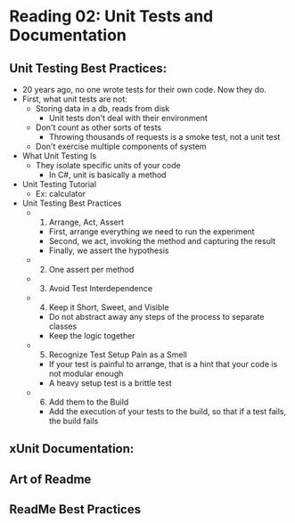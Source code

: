# Reading 02: Unit Tests and Documentation

## Unit Testing Best Practices:
- 20 years ago, no one wrote tests for their own code. Now they do.
- First, what unit tests are not:
  - Storing data in a db, reads from disk
    - Unit tests don't deal with their environment
  - Don't count as other sorts of tests
    - Throwing thousands of requests is a smoke test, not a unit test
  - Don't exercise multiple components of system
- What Unit Testing Is
  - They isolate specific units of your code
    - In C#, unit is basically a method
- Unit Testing Tutorial
  - Ex: calculator
- Unit Testing Best Practices
  - 1. Arrange, Act, Assert
    - First, arrange everything we need to run the experiment
    - Second, we act, invoking the method and capturing the result
    - Finally, we assert the hypothesis
  - 2. One assert per method
  - 3. Avoid Test Interdependence
  - 4. Keep it Short, Sweet, and Visible
    - Do not abstract away any steps of the process to separate classes
    - Keep the logic together
  - 5. Recognize Test Setup Pain as a Smell
    - If your test is painful to arrange, that is a hint that your code is not modular enough
    - A heavy setup test is a brittle test
  - 6. Add them to the Build
    - Add the execution of your tests to the build, so that if a test fails, the build fails
    
## xUnit Documentation:

## Art of Readme

## ReadMe Best Practices

  
